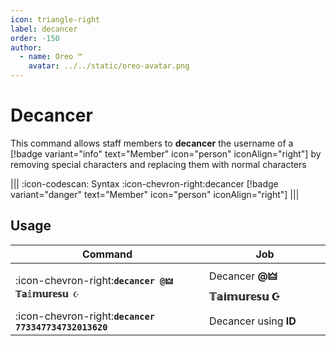 ```yaml
---
icon: triangle-right
label: decancer
order: -150
author:
  - name: Oreo ™
    avatar: ../../static/oreo-avatar.png
---
```


# Decancer

This command allows staff members to **decancer** the username of a [!badge variant="info" text="Member" icon="person" iconAlign="right"] by removing special characters and replacing them with normal characters

||| :icon-codescan: Syntax
:icon-chevron-right:decancer [!badge variant="danger" text="Member" icon="person" iconAlign="right"]
|||

## Usage

| Command                                               | Job                         |
| ----------------------------------------------------- | --------------------------- |
| :icon-chevron-right:**`decancer @🜲 𝕋𝕒𝕚𝕞𝕦𝕣𝕖𝕤𝕦 ☪`**     | Decancer **@🜲 𝕋𝕒𝕚𝕞𝕦𝕣𝕖𝕤𝕦 ☪** |
| :icon-chevron-right:**`decancer 773347734732013620`** | Decancer using **ID**       |
